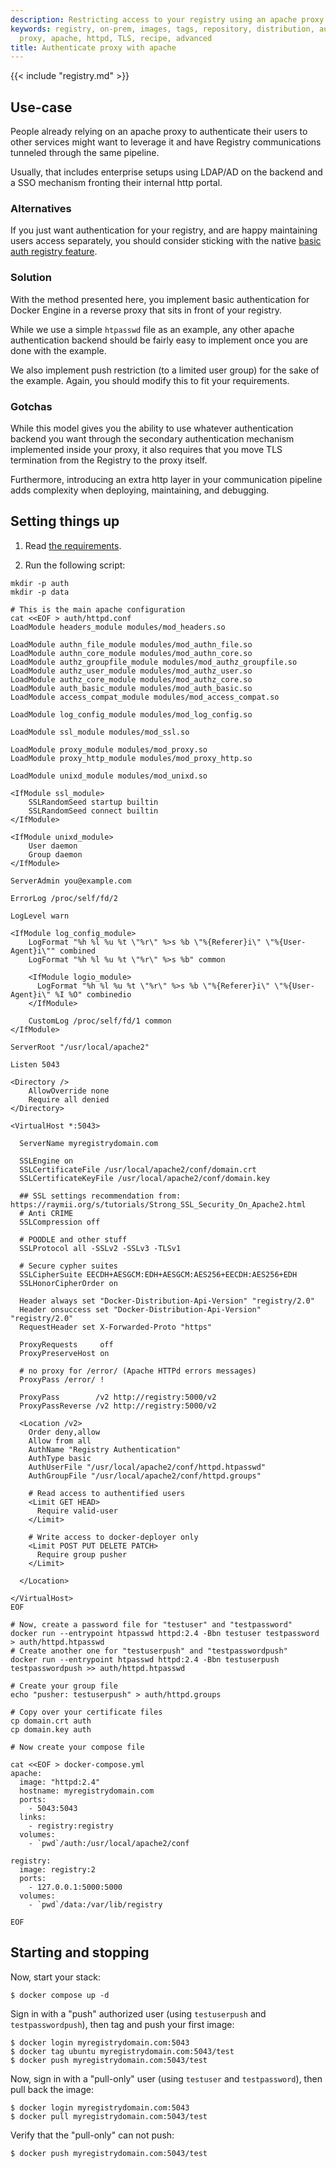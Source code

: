 ```yaml
---
description: Restricting access to your registry using an apache proxy
keywords: registry, on-prem, images, tags, repository, distribution, authentication,
  proxy, apache, httpd, TLS, recipe, advanced
title: Authenticate proxy with apache
---
```


{{< include "registry.md" >}}

## Use-case

People already relying on an apache proxy to authenticate their users to other services might want to leverage it and have Registry communications tunneled through the same pipeline.

Usually, that includes enterprise setups using LDAP/AD on the backend and a SSO mechanism fronting their internal http portal.

### Alternatives

If you just want authentication for your registry, and are happy maintaining users access separately, you should consider sticking with the native [basic auth registry feature](../deploying.md#native-basic-auth).

### Solution

With the method presented here, you implement basic authentication for Docker Engine in a reverse proxy that sits in front of your registry.

While we use a simple `htpasswd` file as an example, any other apache authentication backend should be fairly easy to implement once you are done with the example.

We also implement push restriction (to a limited user group) for the sake of the example. Again, you should modify this to fit your requirements.

### Gotchas

While this model gives you the ability to use whatever authentication backend you want through the secondary authentication mechanism implemented inside your proxy, it also requires that you move TLS termination from the Registry to the proxy itself.

Furthermore, introducing an extra http layer in your communication pipeline adds complexity when deploying, maintaining, and debugging.

## Setting things up

1. Read [the requirements](_index.md#requirements).

2. Run the following script:

```
mkdir -p auth
mkdir -p data

# This is the main apache configuration
cat <<EOF > auth/httpd.conf
LoadModule headers_module modules/mod_headers.so

LoadModule authn_file_module modules/mod_authn_file.so
LoadModule authn_core_module modules/mod_authn_core.so
LoadModule authz_groupfile_module modules/mod_authz_groupfile.so
LoadModule authz_user_module modules/mod_authz_user.so
LoadModule authz_core_module modules/mod_authz_core.so
LoadModule auth_basic_module modules/mod_auth_basic.so
LoadModule access_compat_module modules/mod_access_compat.so

LoadModule log_config_module modules/mod_log_config.so

LoadModule ssl_module modules/mod_ssl.so

LoadModule proxy_module modules/mod_proxy.so
LoadModule proxy_http_module modules/mod_proxy_http.so

LoadModule unixd_module modules/mod_unixd.so

<IfModule ssl_module>
    SSLRandomSeed startup builtin
    SSLRandomSeed connect builtin
</IfModule>

<IfModule unixd_module>
    User daemon
    Group daemon
</IfModule>

ServerAdmin you@example.com

ErrorLog /proc/self/fd/2

LogLevel warn

<IfModule log_config_module>
    LogFormat "%h %l %u %t \"%r\" %>s %b \"%{Referer}i\" \"%{User-Agent}i\"" combined
    LogFormat "%h %l %u %t \"%r\" %>s %b" common

    <IfModule logio_module>
      LogFormat "%h %l %u %t \"%r\" %>s %b \"%{Referer}i\" \"%{User-Agent}i\" %I %O" combinedio
    </IfModule>

    CustomLog /proc/self/fd/1 common
</IfModule>

ServerRoot "/usr/local/apache2"

Listen 5043

<Directory />
    AllowOverride none
    Require all denied
</Directory>

<VirtualHost *:5043>

  ServerName myregistrydomain.com

  SSLEngine on
  SSLCertificateFile /usr/local/apache2/conf/domain.crt
  SSLCertificateKeyFile /usr/local/apache2/conf/domain.key

  ## SSL settings recommendation from: https://raymii.org/s/tutorials/Strong_SSL_Security_On_Apache2.html
  # Anti CRIME
  SSLCompression off

  # POODLE and other stuff
  SSLProtocol all -SSLv2 -SSLv3 -TLSv1

  # Secure cypher suites
  SSLCipherSuite EECDH+AESGCM:EDH+AESGCM:AES256+EECDH:AES256+EDH
  SSLHonorCipherOrder on

  Header always set "Docker-Distribution-Api-Version" "registry/2.0"
  Header onsuccess set "Docker-Distribution-Api-Version" "registry/2.0"
  RequestHeader set X-Forwarded-Proto "https"

  ProxyRequests     off
  ProxyPreserveHost on

  # no proxy for /error/ (Apache HTTPd errors messages)
  ProxyPass /error/ !

  ProxyPass        /v2 http://registry:5000/v2
  ProxyPassReverse /v2 http://registry:5000/v2

  <Location /v2>
    Order deny,allow
    Allow from all
    AuthName "Registry Authentication"
    AuthType basic
    AuthUserFile "/usr/local/apache2/conf/httpd.htpasswd"
    AuthGroupFile "/usr/local/apache2/conf/httpd.groups"

    # Read access to authentified users
    <Limit GET HEAD>
      Require valid-user
    </Limit>

    # Write access to docker-deployer only
    <Limit POST PUT DELETE PATCH>
      Require group pusher
    </Limit>

  </Location>

</VirtualHost>
EOF

# Now, create a password file for "testuser" and "testpassword"
docker run --entrypoint htpasswd httpd:2.4 -Bbn testuser testpassword > auth/httpd.htpasswd
# Create another one for "testuserpush" and "testpasswordpush"
docker run --entrypoint htpasswd httpd:2.4 -Bbn testuserpush testpasswordpush >> auth/httpd.htpasswd

# Create your group file
echo "pusher: testuserpush" > auth/httpd.groups

# Copy over your certificate files
cp domain.crt auth
cp domain.key auth

# Now create your compose file

cat <<EOF > docker-compose.yml
apache:
  image: "httpd:2.4"
  hostname: myregistrydomain.com
  ports:
    - 5043:5043
  links:
    - registry:registry
  volumes:
    - `pwd`/auth:/usr/local/apache2/conf

registry:
  image: registry:2
  ports:
    - 127.0.0.1:5000:5000
  volumes:
    - `pwd`/data:/var/lib/registry

EOF
```

## Starting and stopping

Now, start your stack:

  ```console
  $ docker compose up -d
  ```

Sign in with a "push" authorized user (using `testuserpush` and `testpasswordpush`), then tag and push your first image:

  ```console
  $ docker login myregistrydomain.com:5043
  $ docker tag ubuntu myregistrydomain.com:5043/test
  $ docker push myregistrydomain.com:5043/test
  ```

Now, sign in with a "pull-only" user (using `testuser` and `testpassword`), then pull back the image:

  ```console
  $ docker login myregistrydomain.com:5043
  $ docker pull myregistrydomain.com:5043/test
  ```

Verify that the "pull-only" can not push:

  ```console
  $ docker push myregistrydomain.com:5043/test
  ```
